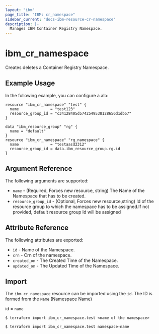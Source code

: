 ```yaml
---
layout: "ibm"
page_title: "IBM: cr_namespace"
sidebar_current: "docs-ibm-resource-cr-namespace"
description: |-
  Manages IBM Container Registry Namespace.
---
```


# ibm\_cr_namespace

Creates deletes a Container Registry Namespace. 

## Example Usage

In the following example, you can configure a alb:

```hcl
resource "ibm_cr_namespace" "test" {
  name              = "test123"
  resource_group_id = "c34128405d5742549538128656d1db57"
}

```
```hcl
data "ibm_resource_group" "rg" {
  name = "default"
}
resource "ibm_cr_namespace" "rg_namespace" {
  name              = "testaasd2312"
  resource_group_id = data.ibm_resource_group.rg.id
}

```

## Argument Reference

The following arguments are supported:

* `name` - (Required, Forces new resource, string) The Name of the Namespace that has to be created.
* `resource_group_id` - (Optional, Forces new resource,string)  Id of the resource group to which the namespace has to be assigned.If not provided, default resource group Id will be assigned

## Attribute Reference

The following attributes are exported:

* `id` - Name of the Namespace.
* `crn` - Crn of the namespace.
* `created_on` - The Created Time of the Namespace.
* `updated_on` - The Updated Time  of the Namespace.

## Import

The `ibm_cr_namespace` resource can be imported using the `id`. The ID is formed from the `Name` (Namespace Name)

id = `name`
```
$ terraform import ibm_cr_namespace.test <name of the namespace>

$ terraform import ibm_cr_namespace.test namespace-name
```